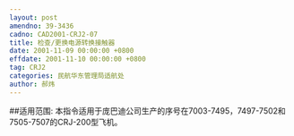 ```yaml
---
layout: post
amendno: 39-3436
cadno: CAD2001-CRJ2-07
title: 检查/更换电源转换接触器
date: 2001-11-09 00:00:00 +0800
effdate: 2001-11-10 00:00:00 +0800
tag: CRJ2
categories: 民航华东管理局适航处
author: 郝炜
---
```


##适用范围:
本指令适用于庞巴迪公司生产的序号在7003-7495，7497-7502和7505-7507的CRJ-200型飞机。

